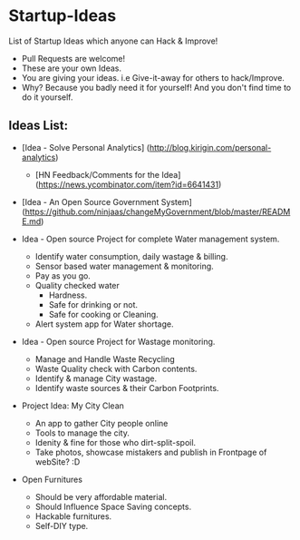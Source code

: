 Startup-Ideas
=============

List of Startup Ideas which anyone can Hack &amp; Improve! 
- Pull Requests are welcome!
- These are your own Ideas.
- You are giving your ideas. i.e Give-it-away for others to hack/Improve.
- Why? Because you badly need it for yourself! And you don't find time to do it yourself.


## Ideas List:

+ [Idea - Solve Personal Analytics] (http://blog.kirigin.com/personal-analytics)
     - [HN Feedback/Comments for the Idea] (https://news.ycombinator.com/item?id=6641431)

+ [Idea - An Open Source Government System] (https://github.com/ninjaas/changeMyGovernment/blob/master/README.md)

+ Idea - Open source Project for complete Water management system.
     - Identify water consumption, daily wastage & billing.
     - Sensor based water management & monitoring.
     - Pay as you go.
     - Quality checked water
         - Hardness.
         - Safe for drinking or not.
         - Safe for cooking or Cleaning.
     - Alert system app for Water shortage.
+ Idea - Open source Project for Wastage monitoring.
     - Manage and Handle Waste Recycling
     - Waste Quality check with Carbon contents.
     - Identify & manage City wastage.
     - Identify waste sources & their Carbon Footprints.
     
+ Project Idea: My City Clean
     - An app to gather City people online 
     - Tools to manage the city.
     - Idenity & fine for those who dirt-split-spoil.
     - Take photos, showcase mistakers and publish in Frontpage of webSite? :D
     
+ Open Furnitures
     - Should be very affordable material.
     - Should Influence Space Saving concepts.
     - Hackable furnitures.
     - Self-DIY type.
